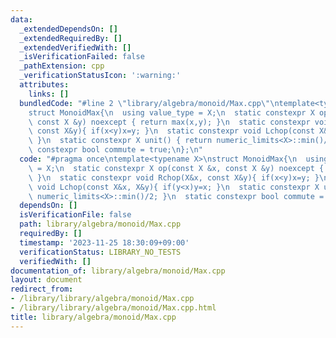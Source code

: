 ```yaml
---
data:
  _extendedDependsOn: []
  _extendedRequiredBy: []
  _extendedVerifiedWith: []
  _isVerificationFailed: false
  _pathExtension: cpp
  _verificationStatusIcon: ':warning:'
  attributes:
    links: []
  bundledCode: "#line 2 \"library/algebra/monoid/Max.cpp\"\ntemplate<typename X>\n\
    struct MonoidMax{\n  using value_type = X;\n  static constexpr X op(const X &x,\
    \ const X &y) noexcept { return max(x,y); }\n  static constexpr void Rchop(X&x,\
    \ const X&y){ if(x<y)x=y; }\n  static constexpr void Lchop(const X&x, X&y){ if(y<x)y=x;\
    \ }\n  static constexpr X unit() { return numeric_limits<X>::min()/2; }\n  static\
    \ constexpr bool commute = true;\n};\n"
  code: "#pragma once\ntemplate<typename X>\nstruct MonoidMax{\n  using value_type\
    \ = X;\n  static constexpr X op(const X &x, const X &y) noexcept { return max(x,y);\
    \ }\n  static constexpr void Rchop(X&x, const X&y){ if(x<y)x=y; }\n  static constexpr\
    \ void Lchop(const X&x, X&y){ if(y<x)y=x; }\n  static constexpr X unit() { return\
    \ numeric_limits<X>::min()/2; }\n  static constexpr bool commute = true;\n};"
  dependsOn: []
  isVerificationFile: false
  path: library/algebra/monoid/Max.cpp
  requiredBy: []
  timestamp: '2023-11-25 18:30:09+09:00'
  verificationStatus: LIBRARY_NO_TESTS
  verifiedWith: []
documentation_of: library/algebra/monoid/Max.cpp
layout: document
redirect_from:
- /library/library/algebra/monoid/Max.cpp
- /library/library/algebra/monoid/Max.cpp.html
title: library/algebra/monoid/Max.cpp
---
```

